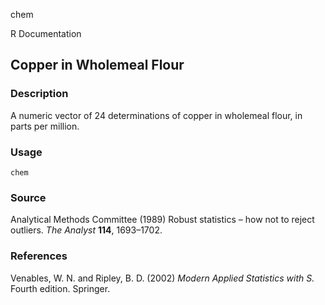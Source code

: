 chem

R Documentation

##  Copper in Wholemeal Flour

### Description

A numeric vector of 24 determinations of copper in wholemeal flour, in parts
per million.

### Usage

    
    chem

### Source

Analytical Methods Committee (1989) Robust statistics – how not to reject
outliers. _The Analyst_ **114**, 1693–1702.

### References

Venables, W. N. and Ripley, B. D. (2002) _Modern Applied Statistics with S._
Fourth edition. Springer.

